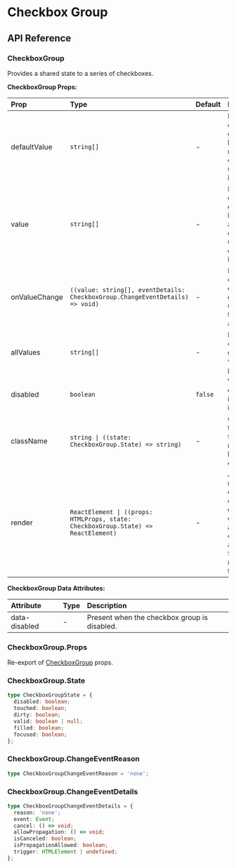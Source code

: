 # Checkbox Group

[//]: types.ts '<-- Autogenerated By (do not edit the following markdown directly)'

## API Reference

### CheckboxGroup

Provides a shared state to a series of checkboxes.

**CheckboxGroup Props:**

| Prop           | Type                                                                                    | Default   | Description                                                                                                                                                                              |
| :------------- | :-------------------------------------------------------------------------------------- | :-------- | :--------------------------------------------------------------------------------------------------------------------------------------------------------------------------------------- |
| defaultValue   | `string[]`                                                                              | -         | Names of the checkboxes in the group that should be initially ticked.To render a controlled checkbox group, use the `value` prop instead.                                                |
| value          | `string[]`                                                                              | -         | Names of the checkboxes in the group that should be ticked.To render an uncontrolled checkbox group, use the `defaultValue` prop instead.                                                |
| onValueChange  | `((value: string[], eventDetails: CheckboxGroup.ChangeEventDetails) => void)`           | -         | Event handler called when a checkbox in the group is ticked or unticked. Provides the new value as an argument.                                                                          |
| allValues      | `string[]`                                                                              | -         | Names of all checkboxes in the group. Use this when creating a parent checkbox.                                                                                                          |
| disabled       | `boolean`                                                                               | `false`   | Whether the component should ignore user interaction.                                                                                                                                    |
| className      | `string \| ((state: CheckboxGroup.State) => string)`                                    | -         | CSS class applied to the element, or a function that returns a class based on the component’s state.                                                                                     |
| render         | `ReactElement \| ((props: HTMLProps, state: CheckboxGroup.State) => ReactElement)`      | -         | Allows you to replace the component’s HTML element with a different tag, or compose it with another component.Accepts a `ReactElement` or a function that returns the element to render. |

**CheckboxGroup Data Attributes:**

| Attribute      | Type    | Description                                       |
| :------------- | :------ | :------------------------------------------------ |
| data-disabled  | -       | Present when the checkbox group is disabled.      |

### CheckboxGroup.Props

Re-export of [CheckboxGroup](#checkboxgroup) props.

### CheckboxGroup.State

```typescript
type CheckboxGroupState = {
  disabled: boolean;
  touched: boolean;
  dirty: boolean;
  valid: boolean | null;
  filled: boolean;
  focused: boolean;
};
```

### CheckboxGroup.ChangeEventReason

```typescript
type CheckboxGroupChangeEventReason = 'none';
```

### CheckboxGroup.ChangeEventDetails

```typescript
type CheckboxGroupChangeEventDetails = {
  reason: 'none';
  event: Event;
  cancel: () => void;
  allowPropagation: () => void;
  isCanceled: boolean;
  isPropagationAllowed: boolean;
  trigger: HTMLElement | undefined;
};
```
